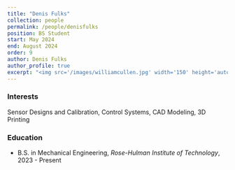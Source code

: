 ```yaml
---
title: "Denis Fulks"
collection: people
permalink: /people/denisfulks
position: BS Student
start: May 2024
end: August 2024
order: 9
author: Denis Fulks
author_profile: true
excerpt: "<img src='/images/williamcullen.jpg' width='150' height='auto'>"
---
```

### Interests
Sensor Designs and Calibration, Control Systems, CAD Modeling, 3D Printing

### Education
* B.S. in Mechanical Engineering, *Rose-Hulman Institute of Technology*, 2023 - Present
